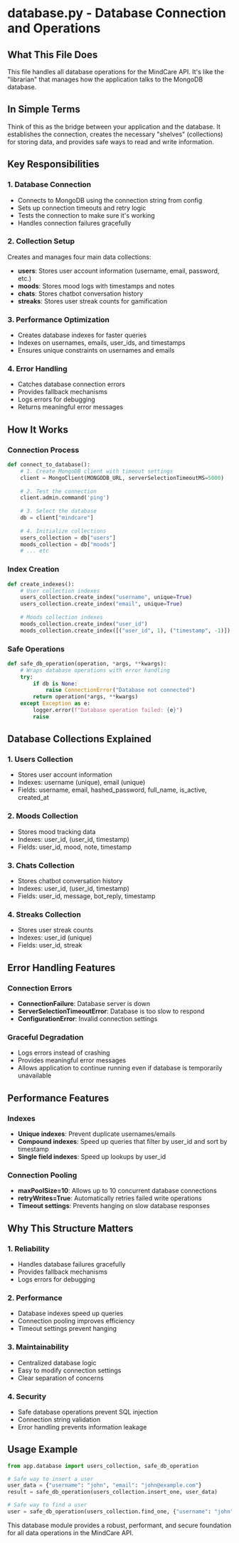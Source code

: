 # database.py - Database Connection and Operations

## What This File Does
This file handles all database operations for the MindCare API. It's like the "librarian" that manages how the application talks to the MongoDB database.

## In Simple Terms
Think of this as the bridge between your application and the database. It establishes the connection, creates the necessary "shelves" (collections) for storing data, and provides safe ways to read and write information.

## Key Responsibilities

### 1. **Database Connection**
- Connects to MongoDB using the connection string from config
- Sets up connection timeouts and retry logic
- Tests the connection to make sure it's working
- Handles connection failures gracefully

### 2. **Collection Setup**
Creates and manages four main data collections:
- **users**: Stores user account information (username, email, password, etc.)
- **moods**: Stores mood logs with timestamps and notes
- **chats**: Stores chatbot conversation history
- **streaks**: Stores user streak counts for gamification

### 3. **Performance Optimization**
- Creates database indexes for faster queries
- Indexes on usernames, emails, user_ids, and timestamps
- Ensures unique constraints on usernames and emails

### 4. **Error Handling**
- Catches database connection errors
- Provides fallback mechanisms
- Logs errors for debugging
- Returns meaningful error messages

## How It Works

### Connection Process
```python
def connect_to_database():
    # 1. Create MongoDB client with timeout settings
    client = MongoClient(MONGODB_URL, serverSelectionTimeoutMS=5000)
    
    # 2. Test the connection
    client.admin.command('ping')
    
    # 3. Select the database
    db = client["mindcare"]
    
    # 4. Initialize collections
    users_collection = db["users"]
    moods_collection = db["moods"]
    # ... etc
```

### Index Creation
```python
def create_indexes():
    # User collection indexes
    users_collection.create_index("username", unique=True)
    users_collection.create_index("email", unique=True)
    
    # Moods collection indexes
    moods_collection.create_index("user_id")
    moods_collection.create_index([("user_id", 1), ("timestamp", -1)])
```

### Safe Operations
```python
def safe_db_operation(operation, *args, **kwargs):
    # Wraps database operations with error handling
    try:
        if db is None:
            raise ConnectionError("Database not connected")
        return operation(*args, **kwargs)
    except Exception as e:
        logger.error(f"Database operation failed: {e}")
        raise
```

## Database Collections Explained

### 1. **Users Collection**
- Stores user account information
- Indexes: username (unique), email (unique)
- Fields: username, email, hashed_password, full_name, is_active, created_at

### 2. **Moods Collection**
- Stores mood tracking data
- Indexes: user_id, (user_id, timestamp)
- Fields: user_id, mood, note, timestamp

### 3. **Chats Collection**
- Stores chatbot conversation history
- Indexes: user_id, (user_id, timestamp)
- Fields: user_id, message, bot_reply, timestamp

### 4. **Streaks Collection**
- Stores user streak counts
- Indexes: user_id (unique)
- Fields: user_id, streak

## Error Handling Features

### Connection Errors
- **ConnectionFailure**: Database server is down
- **ServerSelectionTimeoutError**: Database is too slow to respond
- **ConfigurationError**: Invalid connection settings

### Graceful Degradation
- Logs errors instead of crashing
- Provides meaningful error messages
- Allows application to continue running even if database is temporarily unavailable

## Performance Features

### Indexes
- **Unique indexes**: Prevent duplicate usernames/emails
- **Compound indexes**: Speed up queries that filter by user_id and sort by timestamp
- **Single field indexes**: Speed up lookups by user_id

### Connection Pooling
- **maxPoolSize=10**: Allows up to 10 concurrent database connections
- **retryWrites=True**: Automatically retries failed write operations
- **Timeout settings**: Prevents hanging on slow database responses

## Why This Structure Matters

### 1. **Reliability**
- Handles database failures gracefully
- Provides fallback mechanisms
- Logs errors for debugging

### 2. **Performance**
- Database indexes speed up queries
- Connection pooling improves efficiency
- Timeout settings prevent hanging

### 3. **Maintainability**
- Centralized database logic
- Easy to modify connection settings
- Clear separation of concerns

### 4. **Security**
- Safe database operations prevent SQL injection
- Connection string validation
- Error handling prevents information leakage

## Usage Example
```python
from app.database import users_collection, safe_db_operation

# Safe way to insert a user
user_data = {"username": "john", "email": "john@example.com"}
result = safe_db_operation(users_collection.insert_one, user_data)

# Safe way to find a user
user = safe_db_operation(users_collection.find_one, {"username": "john"})
```

This database module provides a robust, performant, and secure foundation for all data operations in the MindCare API.
